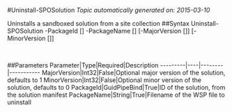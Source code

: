 #Uninstall-SPOSolution
*Topic automatically generated on: 2015-03-10*

Uninstalls a sandboxed solution from a site collection
##Syntax
    Uninstall-SPOSolution -PackageId [<GuidPipeBind>] -PackageName [<String>] [-MajorVersion [<Int32>]] [-MinorVersion [<Int32>]]

&nbsp;

##Parameters
Parameter|Type|Required|Description
---------|----|--------|-----------
MajorVersion|Int32|False|Optional major version of the solution, defaults to 1
MinorVersion|Int32|False|Optional minor version of the solution, defaults to 0
PackageId|GuidPipeBind|True|ID of the solution, from the solution manifest
PackageName|String|True|Filename of the WSP file to uninstall
